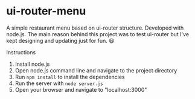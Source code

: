 # ui-router-menu
A simple restaurant menu based on ui-router structure. Developed with node.js.
The main reason behind this project was to test ui-router but I've kept designing and updating just for fun. :satisfied:

Instructions

1. Install node.js
2. Open node.js command line and navigate to the project directory
3. Run `npm install` to install the dependencies
4. Run the server with `node server.js`
5. Open your browser and navigate to "localhost:3000"


